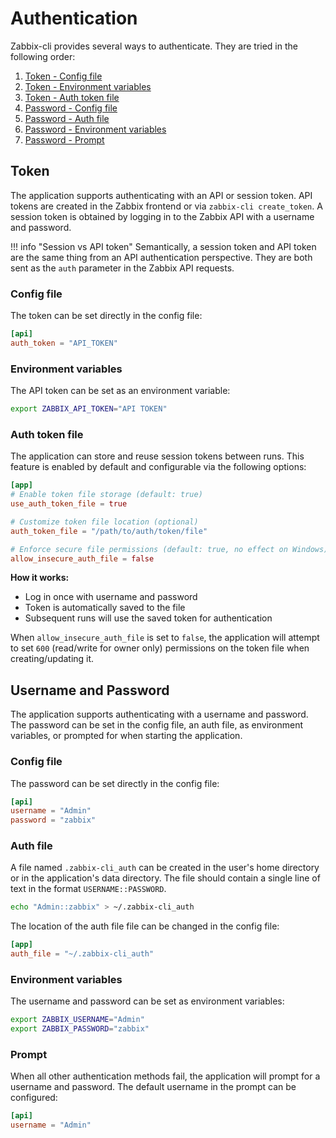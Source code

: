 # Authentication

Zabbix-cli provides several ways to authenticate. They are tried in the following order:

1. [Token - Config file](#api-token-config-file)
1. [Token - Environment variables](#api-token-environment-variables)
1. [Token - Auth token file](#auth-token-file)
1. [Password - Config file](#config-file_1)
1. [Password - Auth file](#auth-file)
1. [Password - Environment variables](#environment-variables_1)
1. [Password - Prompt](#prompt)

## Token

The application supports authenticating with an API or session token. API tokens are created in the Zabbix frontend or via `zabbix-cli create_token`. A session token is obtained by logging in to the Zabbix API with a username and password.

!!! info "Session vs API token"
    Semantically, a session token and API token are the same thing from an API authentication perspective. They are both sent as the `auth` parameter in the Zabbix API requests.

### Config file

The token can be set directly in the config file:

```toml
[api]
auth_token = "API_TOKEN"
```

### Environment variables

The API token can be set as an environment variable:

```bash
export ZABBIX_API_TOKEN="API TOKEN"
```

### Auth token file

The application can store and reuse session tokens between runs. This feature is enabled by default and configurable via the following options:

```toml
[app]
# Enable token file storage (default: true)
use_auth_token_file = true

# Customize token file location (optional)
auth_token_file = "/path/to/auth/token/file"

# Enforce secure file permissions (default: true, no effect on Windows)
allow_insecure_auth_file = false
```

**How it works:**

- Log in once with username and password
- Token is automatically saved to the file
- Subsequent runs will use the saved token for authentication

When `allow_insecure_auth_file` is set to `false`, the application will attempt to set `600` (read/write for owner only) permissions on the token file when creating/updating it.

## Username and Password

The application supports authenticating with a username and password. The password can be set in the config file, an auth file, as environment variables, or prompted for when starting the application.

### Config file

The password can be set directly in the config file:

```toml
[api]
username = "Admin"
password = "zabbix"
```

### Auth file

A file named `.zabbix-cli_auth` can be created in the user's home directory or in the application's data directory. The file should contain a single line of text in the format `USERNAME::PASSWORD`.

```bash
echo "Admin::zabbix" > ~/.zabbix-cli_auth
```

The location of the auth file file can be changed in the config file:

```toml
[app]
auth_file = "~/.zabbix-cli_auth"
```

### Environment variables

The username and password can be set as environment variables:

```bash
export ZABBIX_USERNAME="Admin"
export ZABBIX_PASSWORD="zabbix"
```

### Prompt

When all other authentication methods fail, the application will prompt for a username and password. The default username in the prompt can be configured:

```toml
[api]
username = "Admin"
```
